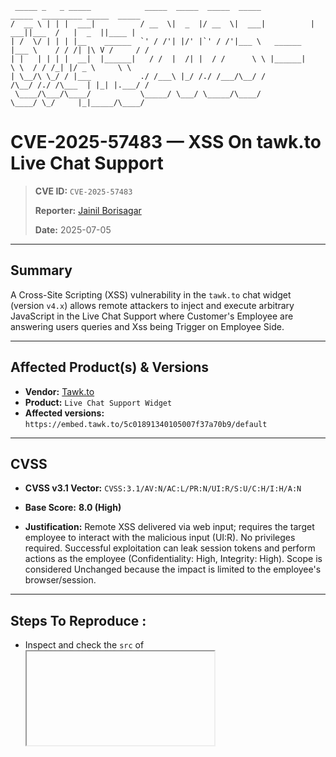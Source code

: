      _____ _   _ _____            _____  _____  _____  _____            _____  _________ _____  _____ 
    /  __ \ | | |  ___|          / __  \|  _  |/ __  \|  ___|          |  ___||___  /   |  _  ||____ |
    | /  \/ | | | |__    ______  `' / /'| |/' |`' / /'|___ \   ______  |___ \    / / /| |\ V /     / /
    | |   | | | |  __|  |______|   / /  |  /| |  / /      \ \ |______|     \ \  / / /_| |/ _ \     \ \
    | \__/\ \_/ / |___           ./ /___\ |_/ /./ /___/\__/ /          /\__/ /./ /\___  | |_| |.___/ /
     \____/\___/\____/           \_____/ \___/ \_____/\____/           \____/ \_/     |_|_____/\____/ 
                                                                                                      

>
>
     



# CVE-2025-57483 — XSS On tawk.to Live Chat Support

  
> **CVE ID:** `CVE-2025-57483`
>  
> **Reporter:** [Jainil Borisagar](https://www.linkedin.com/in/jainil-borisagar)
> 
> **Date:** 2025-07-05

---

## Summary
 
A Cross-Site Scripting (XSS) vulnerability in the `tawk.to` chat widget (version `v4.x`) allows remote attackers to inject and execute arbitrary JavaScript in the Live Chat Support where Customer's Employee are answering users queries and Xss being Trigger on Employee Side.

---

## Affected Product(s) & Versions


- **Vendor:** [Tawk.to](https://www.tawk.to/)  
- **Product:** `Live Chat Support Widget`  
- **Affected versions:** `https://embed.tawk.to/5c01891340105007f37a70b9/default`  




---

## CVSS

- **CVSS v3.1 Vector:** `CVSS:3.1/AV:N/AC:L/PR:N/UI:R/S:U/C:H/I:H/A:N`
- **Base Score:** **8.0 (High)**
  
- **Justification:** Remote XSS delivered via web input; requires the target employee to interact with the malicious input (UI:R). No privileges required. Successful exploitation can leak session tokens and perform actions as the employee (Confidentiality: High, Integrity: High). Scope is considered Unchanged because the impact is limited to the employee's browser/session.


---

## Steps To Reproduce :

- Inspect and check the `src` of <iframe> is it match the vulnerble widget
- If yes use simple payload `<a href:'javascript:alert(document.cookie)'>Click Me ! </a>`


---

>[Linkedin](https://www.linkedin.com/in/jainil-borisagar)</br>
>
>[Medium](https://medium.com/@jainilborisagar123)


